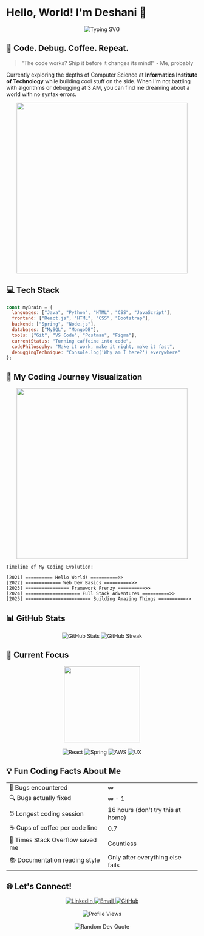 # Hello, World! I'm Deshani 👋

<div align="center">
  <img src="https://readme-typing-svg.herokuapp.com?font=Fira+Code&size=32&duration=2800&pause=2000&color=A020F0&center=true&vCenter=true&width=600&lines=Computer+Science+Student;Full+Stack+Developer;Code+%2B+Coffee+%3D+%3C3;Always+Learning+New+Things" alt="Typing SVG" />
</div>

## 🧠 Code. Debug. Coffee. Repeat.

> "The code works? Ship it before it changes its mind!" - Me, probably

Currently exploring the depths of Computer Science at **Informatics Institute of Technology** while building cool stuff on the side. When I'm not battling with algorithms or debugging at 3 AM, you can find me dreaming about a world with no syntax errors.

<div align="center">
  <img src="https://media.giphy.com/media/RbDKaczqWovIugyJmW/giphy.gif" width="450" />
</div>

## 💻 Tech Stack

```javascript
const myBrain = {
  languages: ["Java", "Python", "HTML", "CSS", "JavaScript"],
  frontend: ["React.js", "HTML", "CSS", "Bootstrap"],
  backend: ["Spring", "Node.js"],
  databases: ["MySQL", "MongoDB"],
  tools: ["Git", "VS Code", "Postman", "Figma"],
  currentStatus: "Turning caffeine into code",
  codePhilosophy: "Make it work, make it right, make it fast",
  debuggingTechnique: "Console.log('Why am I here?') everywhere"
};
```

## 🚀 My Coding Journey Visualization

<div align="center">
  <img src="https://media.giphy.com/media/765ccrAiB0g9z6F9Nh/giphy.gif" width="450" />
</div>

```
Timeline of My Coding Evolution:

[2021] ========== Hello World! ==========>>
[2022] ============= Web Dev Basics ==========>>
[2023] ================ Framework Frenzy ==========>>
[2024] ==================== Full Stack Adventures ==========>>
[2025] ======================== Building Amazing Things ==========>>
```

## 📊 GitHub Stats

<div align="center">
  <img src="https://github-readme-stats.vercel.app/api?username=DeshaniDureksha&show_icons=true&theme=tokyonight" alt="GitHub Stats" />
  <img src="https://github-readme-streak-stats.herokuapp.com/?user=DeshaniDureksha&theme=tokyonight" alt="GitHub Streak" />
</div>

## 🚀 Current Focus

<div align="center">
  <img src="https://media.giphy.com/media/l3vR85PnGsBwu1PFK/giphy.gif" width="200" />
  <br>
  <br>
  <div>
    <img src="https://img.shields.io/badge/-Mastering_React_Hooks-61DAFB?style=for-the-badge&logo=react&logoColor=black" alt="React"/>
    <img src="https://img.shields.io/badge/-Building_RESTful_APIs-FF6C37?style=for-the-badge&logo=spring&logoColor=white" alt="Spring"/>
    <img src="https://img.shields.io/badge/-Learning_Cloud_Services-4285F4?style=for-the-badge&logo=amazonaws&logoColor=white" alt="AWS"/>
    <img src="https://img.shields.io/badge/-Exploring_UX_Design-FF3E00?style=for-the-badge&logo=adobexd&logoColor=white" alt="UX"/>
  </div>
</div>

## 💡 Fun Coding Facts About Me

<div align="center">
  <table>
    <tr>
      <td>🐛 Bugs encountered</td>
      <td>∞</td>
    </tr>
    <tr>
      <td>🔍 Bugs actually fixed</td>
      <td>∞ - 1</td>
    </tr>
    <tr>
      <td>⏰ Longest coding session</td>
      <td>16 hours (don't try this at home)</td>
    </tr>
    <tr>
      <td>☕ Cups of coffee per code line</td>
      <td>0.7</td>
    </tr>
    <tr>
      <td>🌟 Times Stack Overflow saved me</td>
      <td>Countless</td>
    </tr>
    <tr>
      <td>📚 Documentation reading style</td>
      <td>Only after everything else fails</td>
    </tr>
  </table>
</div>

## 🌐 Let's Connect!

<div align="center">
  <a href="https://www.linkedin.com/in/deshani-dureksha">
    <img src="https://img.shields.io/badge/LinkedIn-0077B5?style=for-the-badge&logo=linkedin&logoColor=white" alt="LinkedIn"/>
  </a>
  <a href="mailto:deshanidureksha123@gmail.com">
    <img src="https://img.shields.io/badge/Email-D14836?style=for-the-badge&logo=gmail&logoColor=white" alt="Email"/>
  </a>
  <a href="https://github.com/DeshaniDureksha">
    <img src="https://img.shields.io/badge/GitHub-100000?style=for-the-badge&logo=github&logoColor=white" alt="GitHub"/>
  </a>
</div>

<div align="center">
  <br>
  <img src="https://komarev.com/ghpvc/?username=DeshaniDureksha&style=for-the-badge&color=blueviolet" alt="Profile Views"/>
  <br>
  <br>
  <img src="https://quotes-github-readme.vercel.app/api?type=horizontal&theme=tokyonight" alt="Random Dev Quote"/>
</div>

<!-- Easter egg: If you're reading the source of this README, you've found the secret message! You're the kind of detail-oriented person I'd love to collaborate with. Send me an email with the subject "Found the Easter egg" and let's connect! -->